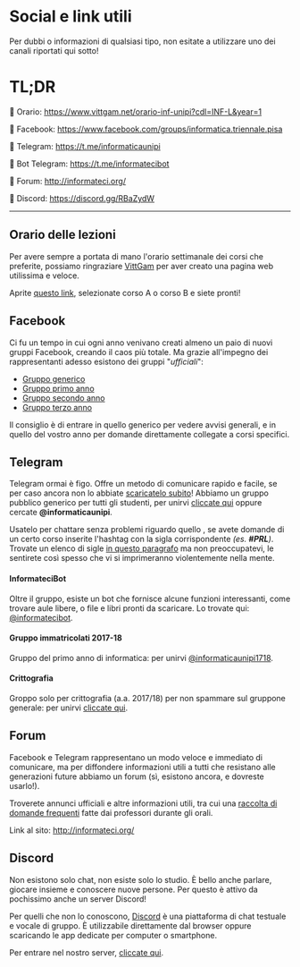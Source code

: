 # Social e link utili

Per dubbi o informazioni di qualsiasi tipo, non esitate a utilizzare uno dei canali riportati qui sotto!

# TL;DR
📌 Orario: https://www.vittgam.net/orario-inf-unipi?cdl=INF-L&year=1

📌 Facebook: https://www.facebook.com/groups/informatica.triennale.pisa

📌 Telegram: https://t.me/informaticaunipi

📌 Bot Telegram: https://t.me/informatecibot

📌 Forum: http://informateci.org/

📌 Discord: https://discord.gg/RBaZydW

___

## Orario delle lezioni

Per avere sempre a portata di mano l'orario settimanale dei corsi che preferite, possiamo ringraziare [VittGam](https://www.vittgam.net) per aver creato una pagina web utilissima e veloce.

Aprite [questo link](https://www.vittgam.net/orario-inf-unipi?cdl=INF-L&year=1), selezionate corso A o corso B e siete pronti!

## Facebook

Ci fu un tempo in cui ogni anno venivano creati almeno un paio di nuovi gruppi Facebook, creando il caos più totale. Ma grazie all'impegno dei rappresentanti adesso esistono dei gruppi "_ufficiali_":

* [Gruppo generico](http://bit.ly/facebookinf0)
* [Gruppo primo anno](https://www.facebook.com/groups/158021557990496)
* [Gruppo secondo anno](https://www.facebook.com/groups/273997049467916)
* [Gruppo terzo anno](https://www.facebook.com/groups/160618313977007)

Il consiglio è di entrare in quello generico per vedere avvisi generali, e in quello del vostro anno per domande direttamente collegate a corsi specifici.

## Telegram

Telegram ormai è figo. Offre un metodo di comunicare rapido e facile, se per caso ancora non lo abbiate [scaricatelo subito](https://telegram.org/dl)!
Abbiamo un gruppo pubblico generico per tutti gli studenti, per unirvi [cliccate qui](https://t.me/informaticaunipi) oppure cercate **@informaticaunipi**.

Usatelo per chattare senza problemi riguardo quello , se avete domande di un certo corso inserite l'hashtag con la sigla corrispondente _\(es. **\#PRL**\)_. Trovate un elenco di sigle [in questo paragrafo](sigle.md) ma non preoccupatevi, le sentirete così spesso che vi si imprimeranno violentemente nella mente.

#### InformateciBot

Oltre il gruppo, esiste un bot che fornisce alcune funzioni interessanti, come trovare aule libere, o file e libri pronti da scaricare.
Lo trovate qui: [@informatecibot](https://t.me/informatecibot).

#### Gruppo immatricolati 2017-18
Gruppo del primo anno di informatica: per unirvi [@informaticaunipi1718](https://t.me/informaticaunipi1718).

#### Crittografia
Groppo solo per crittografia (a.a. 2017/18) per non spammare sul gruppone generale: per unirvi [cliccate qui](https://t.me/joinchat/AnWsLRDWt_mF_4hSuJe1OA).


## Forum

Facebook e Telegram rappresentano un modo veloce e immediato di comunicare, ma per diffondere informazioni utili a tutti che resistano alle generazioni future abbiamo un forum \(sì, esistono ancora, e dovreste usarlo!\).

Troverete annunci ufficiali e altre informazioni utili, tra cui una [raccolta di domande frequenti](http://informateci.org/discussion/823/lista-domande-orali) fatte dai professori durante gli orali.

Link al sito: http://informateci.org/



## Discord

Non esistono solo chat, non esiste solo lo studio. È bello anche parlare, giocare insieme e conoscere nuove persone. Per questo è attivo da pochissimo anche un server Discord!

Per quelli che non lo conoscono, [Discord](https://discord.io) è una piattaforma di chat testuale e vocale di gruppo. È utilizzabile direttamente dal browser oppure scaricando le app dedicate per computer o smartphone.

Per entrare nel nostro server, [cliccate qui](https://discord.gg/RBaZydW).
